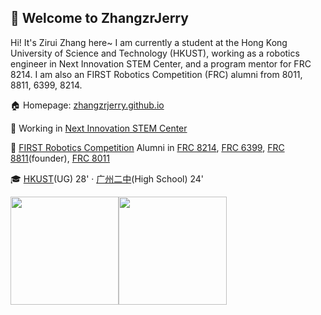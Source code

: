 ## 🙋 Welcome to ZhangzrJerry

Hi! It's Zirui Zhang here~ I am currently a student at the Hong Kong University of Science and Technology (HKUST), working as a robotics engineer in Next Innovation STEM Center, and a program mentor for FRC 8214. I am also an FIRST Robotics Competition (FRC) alumni from 8011, 8811, 6399, 8214.

🏠 Homepage: [zhangzrjerry.github.io](https://zhangzrjerry.github.io)

💼 Working in [Next Innovation STEM Center](https://nifornextinnovation.com/)

🧭 [FIRST Robotics Competition](https://www.firstinspires.org/robotics/frc) Alumni in [FRC 8214](https://www.thebluealliance.com/team/8214), [FRC 6399](https://www.thebluealliance.com/team/6399), [FRC 8811](https://www.thebluealliance.com/team/8811)(founder), [FRC 8011](https://www.thebluealliance.com/team/8011)

🎓 [HKUST](https://hkust.edu.hk/)(UG) 28' · [广州二中](https://www.gdgzez.com.cn/)(High School) 24'

<a href="https://zhangzrjerry.github.io"><img height="173px" src="https://github-readme-stats.vercel.app/api?username=zhangzrjerry&count_private=true&show_icons=true" /><!-- wi*quL3fcV --><img height="173px" src="https://github-readme-stats.vercel.app/api/top-langs/?username=zhangzrjerry&layout=compact" /></a>
